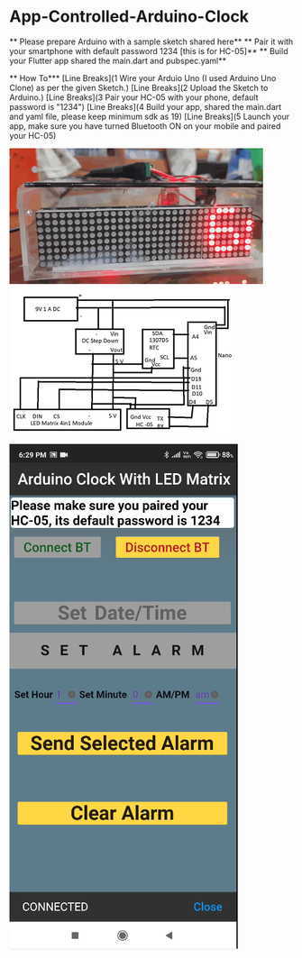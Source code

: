# App-Controlled-Arduino-Clock

** Please prepare Arduino with a sample sketch shared here**
** Pair it with your smartphone with default password 1234 [this is for HC-05]**
** Build your Flutter app shared the main.dart and pubspec.yaml**


   ** How To***
      [Line Breaks](1 Wire your Arduio Uno (I used Arduino Uno Clone) as per the given Sketch.)
      [Line Breaks](2 Upload the Sketch to Arduino.)
      [Line Breaks](3 Pair your HC-05 with your phone, default password is "1234")
      [Line Breaks](4 Build your app, shared the main.dart and yaml file, please keep minimum sdk as 19)
      [Line Breaks](5 Launch your app, make sure you have turned Bluetooth ON on your mobile and paired your HC-05)
      
 ![alt text](https://github.com/prax78/App-Controller-Arduino-Clock/blob/main/clock.gif)
 ![alt text](https://github.com/prax78/App-Controller-Arduino-Clock/blob/main/LED_CLOCK_new.png)

 ![alt text](https://github.com/prax78/App-Controller-Arduino-Clock/blob/main/clock_app.png)
